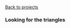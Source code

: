 <a href="../" class="quaternary"><f-leftarrow-icon /> Back to projects</a>

### Looking for the triangles

<div style="--yellow:var(--white); --cols: 1fr;">

<f-section-card title="Home" section="tr-start" />

<f-section-card title="The assignment" section="tr-assignment" />

<f-section-card title="Geometry behind nesting box" section="tr-geometry" />

<f-section-card title="Triangles" section="tr-triangles" />

<f-section-card title="Polygons" section="tr-polygons" />

<f-section-card title="Polyhedra" section="tr-polyhedra" />

<f-section-card title="Material thickness" section="tr-thickness" />

<f-section-card title="Pyramids" section="tr-pyramids" />

</div>
